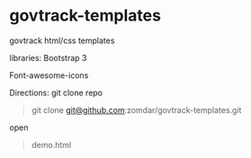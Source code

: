 # govtrack-templates
govtrack html/css templates

libraries:
Bootstrap 3

Font-awesome-icons

Directions:
git clone repo
> git clone git@github.com:zomdar/govtrack-templates.git

open 
> demo.html

